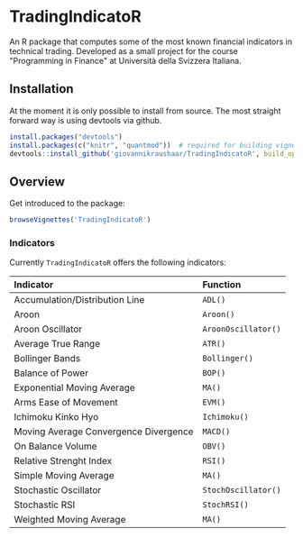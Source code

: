 # TradingIndicatoR
An R package that computes some of the most known financial indicators in technical trading. Developed as a small project for the course "Programming in Finance" at Università della Svizzera Italiana.

## Installation
At the moment it is only possible to install from source. The most straight forward way is using devtools via github.

```r
install.packages("devtools")
install.packages(c("knitr", "quantmod"))  # required for building vignettes
devtools::install_github('giovannikraushaar/TradingIndicatoR', build_opts = '--no-resave-data')
```

## Overview

Get introduced to the package:

```r
browseVignettes('TradingIndicatoR')
```

### Indicators
Currently `TradingIndicatoR` offers the following indicators:

|Indicator|Function|
|:--------|:-------|
|Accumulation/Distribution Line|`ADL()`|
|Aroon|`Aroon()`|
|Aroon Oscillator|`AroonOscillator()`|
|Average True Range|`ATR()`|
|Bollinger Bands|`Bollinger()`|
|Balance of Power|`BOP()`|
|Exponential Moving Average|`MA()`|
|Arms Ease of Movement|`EVM()`|
|Ichimoku Kinko Hyo|`Ichimoku()`|
|Moving Average Convergence Divergence|`MACD()`|
|On Balance Volume|`OBV()`|
|Relative Strenght Index|`RSI()`|
|Simple Moving Average|`MA()`|
|Stochastic Oscillator|`StochOscillator()`|
|Stochastic RSI|`StochRSI()`|
|Weighted Moving Average|`MA()`|